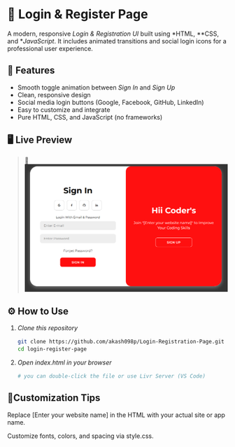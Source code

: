 # 🔐 Login & Register Page

A modern, responsive *Login & Registration UI* built using *HTML, **CSS, and **JavaScript*. It includes animated transitions and social login icons for a professional user experience.

## 🚀 Features

- Smooth toggle animation between *Sign In* and *Sign Up*
- Clean, responsive design
- Social media login buttons (Google, Facebook, GitHub, LinkedIn)
- Easy to customize and integrate
- Pure HTML, CSS, and JavaScript (no frameworks)

## 🖥 Live Preview

> 📌![Login & Register UI](screenshot.png)

## ⚙ How to Use

1. *Clone this repository* 
   ```bash
   git clone https://github.com/akash098p/Login-Registration-Page.git
   cd login-register-page

2. *Open index.html in your browser*
   ```bash
   # you can double-click the file or use Livr Server (VS Code)

## 🧩Customization Tips
  Replace [Enter your website name] in the HTML with your actual site or app name.
  
  Customize fonts, colors, and spacing via style.css.
